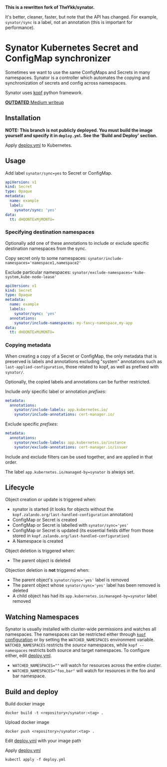 **This is a rewritten fork of TheYkk/synator.**

It's better, cleaner, faster, but note that the API has changed.
For example, `synator/sync` is a label, not an annotation (this is important for performance). 


# Synator Kubernetes Secret and ConfigMap synchronizer

Sometimes we want to use the same ConfigMaps and Secrets in many namespaces.
Synator is a controller which automates the copying and synchronization of secrets and config across namespaces.

Synator uses [kopf](https://github.com/nolar/kopf) python framework.

[**OUTDATED** Medium writeup](https://itnext.io/kubernetes-secret-and-configmap-sync-6c6b9f906b0d)


## Installation

**NOTE: This branch is not publicly deployed. You must build the image yourself and specify it in `deploy.yml`.
See the 'Build and Deploy' section.**

Apply [deploy.yml](deploy.yml) to Kubernetes.


## Usage

Add label `synator/sync=yes` to Secret or ConfigMap.

```yaml
apiVersion: v1
kind: Secret
type: Opaque
metadata:
  name: example
  label:
    synator/sync: 'yes'
data:
  tt: dHQONTExMjMONTU=
```

### Specifying destination namespaces

Optionally add one of these annotations to include or exclude specific destination
namespaces from the sync.

Copy secret only to some namespaces:
`synator/include-namespaces='namespace1,namespace2'`

Exclude particular namespaces:
`synator/exclude-namespaces='kube-system,kube-node-lease'`

```yaml
apiVersion: v1
kind: Secret
type: Opaque
metadata:
  name: example
  labels:
    synator/sync: 'yes'
  annotations:
    synator/include-namespaces: my-fancy-namespace,my-app
data:
  tt: dHOONTExMiMONTU=
```

### Copying metadata

When creating a copy of a Secret or ConfigMap, the only metadata that is preserved is labels and annotations excluding
"system" annotations such as `last-applied-configuration`, those related to kopf, as well as prefixed with `synator/`.

Optionally, the copied labels and annotations can be further restricted.

Include *only* specific label or annotation *prefixes*:
```yaml
metadata:
  annotations:
    synator/include-labels: app.kubernetes.io/
    synator/include-annotations: cert-manager.io/
```

Exclude specific *prefixes*:
```yaml
metadata:
  annotations:
    synator/exclude-labels: app.kubernetes.io/instance
    synator/exclude-annotations: cert-manager.io/issuer
```

Include and exclude filters can be used together, and are applied in that order.

The label `app.kubernetes.io/managed-by=synator` is always set.


## Lifecycle

Object creation or update is triggered when:
 - synator is started (it looks for objects without the `kopf.zalando.org/last-handled-configuration` annotation)
 - ConfigMap or Secret is created
 - ConfigMap or Secret is labelled with `synator/sync='yes'`
 - ConfigMap or Secret is updated (its essential fields differ from those stored in `kopf.zalando.org/last-handled-configuration`)
 - A Namespace is created

Object deletion is triggered when:
 - The parent object is deleted

Objection deletion is **not** triggered when:
 - The parent object's `synator/sync='yes'` label is removed
 - The parent object whose `synator/sync='yes'` label has been removed is deleted
 - A child object has had its `app.kubernetes.io/managed-by=synator` label removed


## Watching Namespaces

Synator is usually installed with cluster-wide permissions and watches all namespaces.
The namespaces can be restricted either through [`kopf` configuration](https://kopf.readthedocs.io/en/stable/scopes/)
or by setting the `WATCHED_NAMESPACES` environment variable.
`WATCHED_NAMESPACES` restricts the *source* namespaces, while `kopf --namespaces` restricts both source and target namespaces.
To configure either, edit [deploy.yml](deploy.yml).

- `WATCHED_NAMESPACES=""` will watch for resources across the entire cluster.
- `WATCHED_NAMESPACES="foo,bar"` will watch for resources in the foo and bar namespace.


## Build and deploy

Build docker image

```shell
docker build -t <repository>/synator:<tag> .
```

Upload docker image

```shell
docker push <repository>/synator:<tag> .
```

Edit [deploy.yml](deploy.yml) with your image path

Apply [deploy.yml](deploy.yml)

```shell
kubectl apply -f deploy.yml
```
